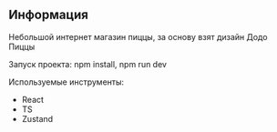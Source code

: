 ## Информация

Небольшой интернет магазин пиццы, за основу взят дизайн Додо Пиццы

Запуск проекта: npm install, npm run dev

Используемые инструменты:

- React
- TS
- Zustand
